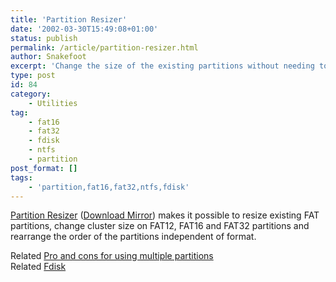 ```yaml
---
title: 'Partition Resizer'
date: '2002-03-30T15:49:08+01:00'
status: publish
permalink: /article/partition-resizer.html
author: Snakefoot
excerpt: 'Change the size of the existing partitions without needing to reformat.'
type: post
id: 84
category:
    - Utilities
tag:
    - fat16
    - fat32
    - fdisk
    - ntfs
    - partition
post_format: []
tags:
    - 'partition,fat16,fat32,ntfs,fdisk'
---
```

[Partition Resizer](http://www.zeleps.com/) ([Download Mirror](http://www.uwe-sieber.de/util_e.html)) makes it possible to resize existing FAT partitions, change cluster size on FAT12, FAT16 and FAT32 partitions and rearrange the order of the partitions independent of format.  
  
 Related [Pro and cons for using multiple partitions](/article/multiple-partitions.html)  
 Related [Fdisk](/article/fdisk.html)  